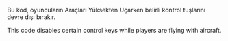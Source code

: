 Bu kod, oyuncuların  Araçları Yüksekten Uçarken belirli kontrol tuşlarını devre dışı bırakır.


This code disables certain control keys while players are flying with aircraft.

